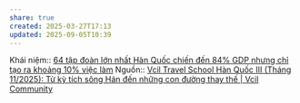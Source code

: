 ```yaml
---
share: true
created: 2025-03-27T17:13
updated: 2025-09-05T10:39
---
```

Khái niệm:: 
[64 tập đoàn lớn nhất Hàn Quốc chiến đến 84% GDP nhưng chỉ tạo ra khoảng 10% việc làm](./GDP/64%20t%E1%BA%ADp%20%C4%91o%C3%A0n%20l%E1%BB%9Bn%20nh%E1%BA%A5t%20H%C3%A0n%20Qu%E1%BB%91c%20chi%E1%BA%BFn%20%C4%91%E1%BA%BFn%2084%25%20GDP%20nh%C6%B0ng%20ch%E1%BB%89%20t%E1%BA%A1o%20ra%20kho%E1%BA%A3ng%2010%25%20vi%E1%BB%87c%20l%C3%A0m.md)
Nguồn:: [Vcil Travel School Hàn Quốc III (Tháng 11/2025): Từ kỳ tích sông Hán đến những con đường thay thế \| Vcil Community](https://www.vcil.community/event-details/vts-han-quoc-3)